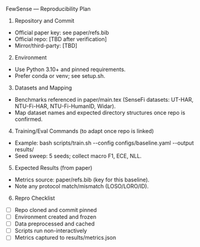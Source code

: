 FewSense — Reproducibility Plan

1. Repository and Commit
- Official paper key: see paper/refs.bib
- Official repo: [TBD after verification]
- Mirror/third-party: [TBD]

2. Environment
- Use Python 3.10+ and pinned requirements.
- Prefer conda or venv; see setup.sh.

3. Datasets and Mapping
- Benchmarks referenced in paper/main.tex (SenseFi datasets: UT-HAR, NTU-Fi-HAR, NTU-Fi-HumanID, Widar).
- Map dataset names and expected directory structures once repo is confirmed.

4. Training/Eval Commands (to adapt once repo is linked)
- Example: bash scripts/train.sh --config configs/baseline.yaml --output results/
- Seed sweep: 5 seeds; collect macro F1, ECE, NLL.

5. Expected Results (from paper)
- Metrics source: paper/refs.bib (key for this baseline).
- Note any protocol match/mismatch (LOSO/LORO/ID).

6. Repro Checklist
- [ ] Repo cloned and commit pinned
- [ ] Environment created and frozen
- [ ] Data preprocessed and cached
- [ ] Scripts run non-interactively
- [ ] Metrics captured to results/metrics.json
